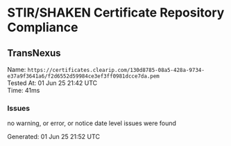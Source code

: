 # STIR/SHAKEN Certificate Repository Compliance

## TransNexus

Name: `https://certificates.clearip.com/130d8785-08a5-428a-9734-e37a9f3641a6/f2d6552d59984ce3ef3ff0981dcce7da.pem`\
Tested At: 01 Jun 25 21:42 UTC\
Time: 41ms

### Issues

no warning, or error, or notice date level issues were found

Generated: 01 Jun 25 21:52 UTC